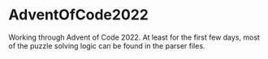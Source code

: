 # AdventOfCode2022
Working through Advent of Code 2022.  At least for the first few days, most of the puzzle solving logic can be found in the parser files.
